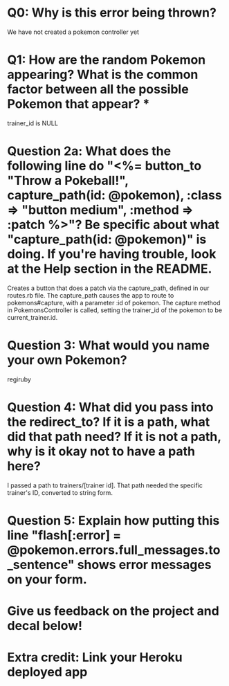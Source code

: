 # Q0: Why is this error being thrown?
We have not created a pokemon controller yet


# Q1: How are the random Pokemon appearing? What is the common factor between all the possible Pokemon that appear? *
trainer_id is NULL


# Question 2a: What does the following line do "<%= button_to "Throw a Pokeball!", capture_path(id: @pokemon), :class => "button medium", :method => :patch %>"? Be specific about what "capture_path(id: @pokemon)" is doing. If you're having trouble, look at the Help section in the README.
Creates a button that does a patch via the capture_path, defined in our routes.rb file. The capture_path causes the app to route to pokemons#capture, with a parameter :id of pokemon. The capture method in PokemonsController is called, setting the trainer_id of the pokemon to be current_trainer.id.


# Question 3: What would you name your own Pokemon?
regiruby


# Question 4: What did you pass into the redirect_to? If it is a path, what did that path need? If it is not a path, why is it okay not to have a path here?
I passed a path to trainers/[trainer id]. That path needed the specific trainer's ID, converted to string form. 


# Question 5: Explain how putting this line "flash[:error] = @pokemon.errors.full_messages.to_sentence" shows error messages on your form.

# Give us feedback on the project and decal below!

# Extra credit: Link your Heroku deployed app
